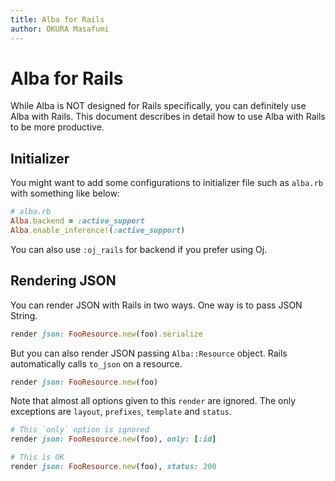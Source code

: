 ```yaml
---
title: Alba for Rails
author: OKURA Masafumi
---
```


# Alba for Rails

While Alba is NOT designed for Rails specifically, you can definitely use Alba with Rails. This document describes in detail how to use Alba with Rails to be more productive.

## Initializer

You might want to add some configurations to initializer file such as `alba.rb` with something like below:

```ruby
# alba.rb
Alba.backend = :active_support
Alba.enable_inference!(:active_support)
```

You can also use `:oj_rails` for backend if you prefer using Oj.

## Rendering JSON

You can render JSON with Rails in two ways. One way is to pass JSON String.

```ruby
render json: FooResource.new(foo).serialize
```

But you can also render JSON passing `Alba::Resource` object. Rails automatically calls `to_json` on a resource.

```ruby
render json: FooResource.new(foo)
```

Note that almost all options given to this `render` are ignored. The only exceptions are `layout`, `prefixes`, `template` and `status`.

```ruby
# This `only` option is ignored
render json: FooResource.new(foo), only: [:id]

# This is OK
render json: FooResource.new(foo), status: 200
```
